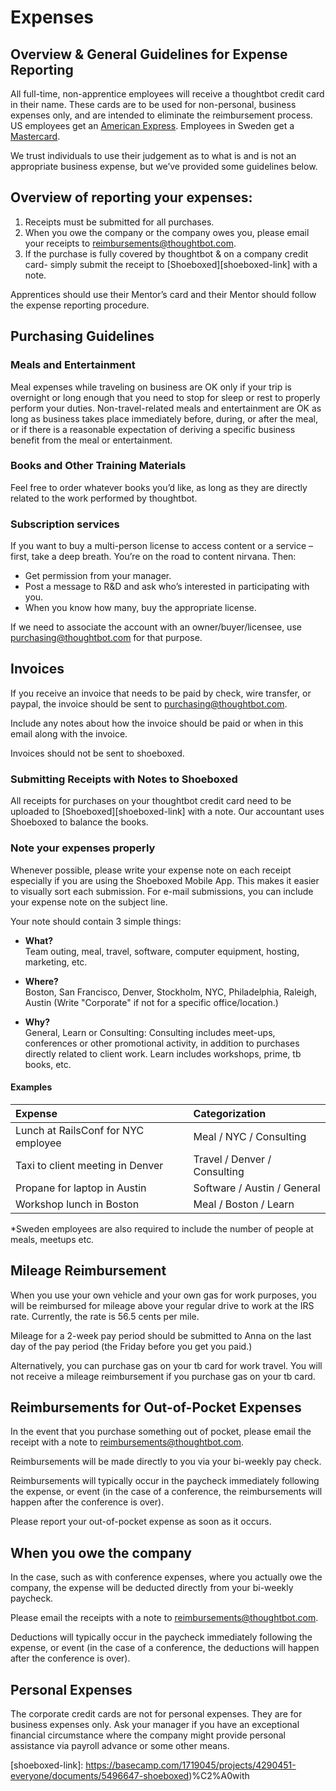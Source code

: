 # Expenses

## Overview & General Guidelines for Expense Reporting

All full-time, non-apprentice employees will receive a thoughtbot credit card in their name. These cards are to be used for non-personal, business expenses only, and are intended to eliminate the reimbursement process. US employees get an [American Express][amex-link]. Employees in Sweden get a [Mastercard][mastercard-link].

We trust individuals to use their judgement as to what is and is not an appropriate business expense, but we’ve provided some guidelines below.

## Overview of reporting your expenses:

1. Receipts must be submitted for all purchases. 
2. When you owe the company or the company owes you, please email your receipts to [reimbursements@thoughtbot.com](mailto:reimbursements@thoughtbot.com).
3. If the purchase is fully covered by thoughtbot & on a company credit card- simply submit the receipt to [Shoeboxed][shoeboxed-link] with a note.

Apprentices should use their Mentor’s card and their Mentor should follow the expense reporting procedure.

## Purchasing Guidelines

### Meals and Entertainment

Meal expenses while traveling on business are OK only if your trip is overnight or long enough that you need to stop for sleep or rest to properly perform your duties. Non-travel-related meals and entertainment are OK as long as business takes place immediately before, during, or after the meal, or if there is a reasonable expectation of deriving a specific business benefit from the meal or entertainment.

### Books and Other Training Materials

Feel free to order whatever books you’d like, as long as they are directly related to the work performed by thoughtbot.

### Subscription services

If you want to buy a multi-person license to access content or a service – first, take a deep breath. You’re on the road to content nirvana. Then:
* Get permission from your manager.
* Post a message to R&D and ask who’s interested in participating with you.
* When you know how many, buy the appropriate license.

If we need to associate the account with an owner/buyer/licensee, use [purchasing@thoughtbot.com](mailto:purchasing@thoughtbot.com) for that purpose.

## Invoices

If you receive an invoice that needs to be paid by check, wire transfer, or paypal, the invoice should be sent to [purchasing@thoughtbot.com](mailto:purchasing@thoughtbot.com).

Include any notes about how the invoice should be paid or when in this email along with the invoice.

Invoices should ﻿not ﻿be sent to shoeboxed. 

### Submitting Receipts with Notes to Shoeboxed

All receipts for purchases on your thoughtbot credit card need to be uploaded to [Shoeboxed][shoeboxed-link] with a note. Our accountant uses Shoeboxed to balance the books.

### Note your expenses properly

Whenever possible, please write your expense note on each receipt especially if you are using the Shoeboxed Mobile App. This makes it easier to visually sort each submission. For e-mail submissions, you can include your expense note on the subject line.

Your note should contain 3 simple things:

* **What?**  
Team outing, meal, travel, software, computer equipment, hosting, marketing, etc.

* **Where?**  
Boston, San Francisco, Denver, Stockholm, NYC, Philadelphia, Raleigh, Austin (Write "Corporate" if not for a specific office/location.)

* **Why?**  
General, Learn or Consulting: Consulting includes meet-ups, conferences or other promotional activity, in addition to purchases directly related to client work.  Learn includes workshops, prime, tb books, etc.

#### Examples

|Expense|Categorization|
|:------|:-------------|
|Lunch at RailsConf for NYC employee|Meal / NYC / Consulting|
|Taxi to client meeting in Denver|Travel / Denver / Consulting|
|Propane for laptop in Austin|Software / Austin / General|
|Workshop lunch in Boston|Meal / Boston / Learn|

*Sweden employees are also required to include the number of people at meals, meetups etc.

## Mileage Reimbursement

When you use your own vehicle and your own gas for work purposes, you will be reimbursed for mileage above your regular drive to work at the IRS rate. Currently, the rate is 56.5 cents per mile.

Mileage for a 2-week pay period should be submitted to Anna on the last day of the pay period (the Friday before you get you paid.)

Alternatively, you can purchase gas on your tb card for work travel. You will not receive a mileage reimbursement if you purchase gas on your tb card.

## Reimbursements for Out-of-Pocket Expenses

In the event that you purchase something out of pocket, please email the receipt with a note to [reimbursements@thoughtbot.com](mailto:reimbursements@thoughtbot.com).

Reimbursements will be made directly to you via your bi-weekly pay check.

Reimbursements will typically occur in the paycheck immediately following the expense, or event (in the case of a conference, the reimbursements will happen after the conference is over).

Please report your out-of-pocket expense as soon as it occurs.

## When you owe the company

In the case, such as with conference expenses, where you actually owe the company, the expense will be deducted directly from your bi-weekly paycheck.

Please email the receipts with a note to [reimbursements@thoughtbot.com](mailto:reimbursements@thoughtbot.com).

Deductions will typically occur in the paycheck immediately following the expense, or event (in the case of a conference, the deductions will happen after the conference is over).

## Personal Expenses

The corporate credit cards are not for personal expenses.  They are for business expenses only.  Ask your manager if you have an exceptional financial circumstance where the company might provide personal assistance via payroll advance or some other means.

[amex-link]: https://basecamp.com/1719045/projects/4290451-everyone/documents/5496626-american-express
[mastercard-link]: https://basecamp.com/1719045/projects/4290451/documents/5496640
[shoeboxed-link]: https://basecamp.com/1719045/projects/4290451-everyone/documents/5496647-shoeboxed)%C2%A0with

